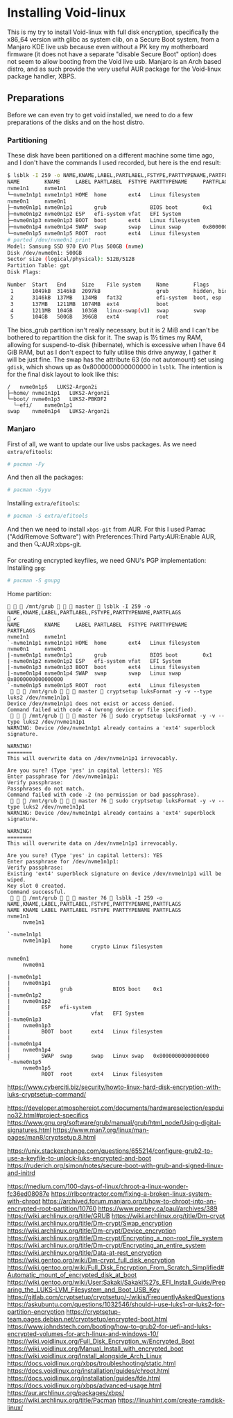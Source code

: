 # Installing Void-linux
This is my try to install Void-linux with full disk encryption, specifically the x86_64 version with glibc as system clib, on a Secure Boot system, from a Manjaro KDE live usb because even without a PK key my motherboard firmware (it does not have a separate "disable Secure Boot" option) does not seem to allow booting from the Void live usb. Manjaro is an Arch based distro, and as such provide the very useful AUR package for the Void-linux package handler, XBPS.
## Preparations
Before we can even try to get void installed, we need to do a few preparations of the disks and on the host distro.
### Partitioning
These disk have been partitioned on a different machine some time ago, and I don't have the commands I used recorded, but here is the end result:
```bash
$ lsblk -I 259 -o NAME,KNAME,LABEL,PARTLABEL,FSTYPE,PARTTYPENAME,PARTFLAGS
NAME        KNAME     LABEL PARTLABEL  FSTYPE PARTTYPENAME     PARTFLAGS
nvme1n1     nvme1n1                                            
└─nvme1n1p1 nvme1n1p1 HOME  home       ext4   Linux filesystem 
nvme0n1     nvme0n1                                            
├─nvme0n1p1 nvme0n1p1       grub              BIOS boot        0x1
├─nvme0n1p2 nvme0n1p2 ESP   efi-system vfat   EFI System       
├─nvme0n1p3 nvme0n1p3 BOOT  boot       ext4   Linux filesystem 
├─nvme0n1p4 nvme0n1p4 SWAP  swap       swap   Linux swap       0x8000000000000000
└─nvme0n1p5 nvme0n1p5 ROOT  root       ext4   Linux filesystem 
# parted /dev/nvme0n1 print
Model: Samsung SSD 970 EVO Plus 500GB (nvme)
Disk /dev/nvme0n1: 500GB
Sector size (logical/physical): 512B/512B
Partition Table: gpt
Disk Flags: 

Number  Start   End     Size    File system     Name        Flags
 1      1049kB  3146kB  2097kB                  grub        hidden, bios_grub
 2      3146kB  137MB   134MB   fat32           efi-system  boot, esp
 3      137MB   1211MB  1074MB  ext4            boot
 4      1211MB  104GB   103GB   linux-swap(v1)  swap        swap
 5      104GB   500GB   396GB   ext4            root

```
The bios_grub partition isn't really necessary, but it is 2 MiB and I can't be bothered to repartition the disk for it. The swap is 1½ times my RAM, allowing for suspend-to-disk (hibernate), which is excessive when I have 64 GiB RAM, but as I don't expect to fully utilise this drive anyway, I gather it will be just fine. The swap has the attribute 63 (do not automount) set using `gdisk`, which shows up as 0x8000000000000000 in `lsblk`.
The intention is for the final disk layout to look like this:
```
/	nvme0n1p5	LUKS2-Argon2i
├─home/	nvme1n1p1	LUKS2-Argon2i
└─boot/	nvme0n1p3	LUKS2-PBKDF2
  └─efi/	nvme0n1p1	
swap	nvme0n1p4	LUKS2-Argon2i
```
### Manjaro 
First of all, we want to update our live usbs packages. As we need `extra/efitools`:
```bash
# pacman -Fy
```
And then all the packages:
```bash
# pacman -Syyu
```
Installing `extra/efitools`:
```bash
# pacman -S extra/efitools
```
And then we need to install `xbps-git` from AUR. For this I used Pamac ("Add/Remove Software") with Preferences:Third Party:AUR:Enable AUR, and then 🔍:AUR:xbps-git.


For creating encrypted keyfiles, we need GNU's PGP implementation:
Installing `gpg`:
```bash
# pacman -S gnupg
```






Home partition:
```
   /mnt/grub    master  lsblk -I 259 -o NAME,KNAME,LABEL,PARTLABEL,FSTYPE,PARTTYPENAME,PARTFLAGS                                                                                                                                ✔ 
NAME        KNAME     LABEL PARTLABEL  FSTYPE PARTTYPENAME     PARTFLAGS
nvme1n1     nvme1n1                                            
`-nvme1n1p1 nvme1n1p1 HOME  home       ext4   Linux filesystem 
nvme0n1     nvme0n1                                            
|-nvme0n1p1 nvme0n1p1       grub              BIOS boot        0x1
|-nvme0n1p2 nvme0n1p2 ESP   efi-system vfat   EFI System       
|-nvme0n1p3 nvme0n1p3 BOOT  boot       ext4   Linux filesystem 
|-nvme0n1p4 nvme0n1p4 SWAP  swap       swap   Linux swap       0x8000000000000000
`-nvme0n1p5 nvme0n1p5 ROOT  root       ext4   Linux filesystem 
    /mnt/grub    master  cryptsetup luksFormat -y -v --type luks2 /dev/nvme1n1p1
Device /dev/nvme1n1p1 does not exist or access denied.
Command failed with code -4 (wrong device or file specified).
    /mnt/grub    master ?6  sudo cryptsetup luksFormat -y -v --type luks2 /dev/nvme1n1p1
WARNING: Device /dev/nvme1n1p1 already contains a 'ext4' superblock signature.

WARNING!
========
This will overwrite data on /dev/nvme1n1p1 irrevocably.

Are you sure? (Type 'yes' in capital letters): YES
Enter passphrase for /dev/nvme1n1p1: 
Verify passphrase: 
Passphrases do not match.
Command failed with code -2 (no permission or bad passphrase).
    /mnt/grub    master ?6  sudo cryptsetup luksFormat -y -v --type luks2 /dev/nvme1n1p1
WARNING: Device /dev/nvme1n1p1 already contains a 'ext4' superblock signature.

WARNING!
========
This will overwrite data on /dev/nvme1n1p1 irrevocably.

Are you sure? (Type 'yes' in capital letters): YES
Enter passphrase for /dev/nvme1n1p1: 
Verify passphrase: 
Existing 'ext4' superblock signature on device /dev/nvme1n1p1 will be wiped.
Key slot 0 created.
Command successful.
    /mnt/grub    master ?6  lsblk -I 259 -o NAME,KNAME,LABEL,PARTLABEL,FSTYPE,PARTTYPENAME,PARTFLAGS
NAME KNAME LABEL PARTLABEL FSTYPE PARTTYPENAME PARTFLAGS
nvme1n1
     nvme1n1
                                               
`-nvme1n1p1
     nvme1n1p1
                 home      crypto Linux filesystem
                                               
nvme0n1
     nvme0n1
                                               
|-nvme0n1p1
|    nvme0n1p1
|                grub             BIOS boot    0x1
|-nvme0n1p2
|    nvme0n1p2
|          ESP   efi-system
|                          vfat   EFI System   
|-nvme0n1p3
|    nvme0n1p3
|          BOOT  boot      ext4   Linux filesystem
|                                              
|-nvme0n1p4
|    nvme0n1p4
|          SWAP  swap      swap   Linux swap   0x8000000000000000
`-nvme0n1p5
     nvme0n1p5
           ROOT  root      ext4   Linux filesystem
```







https://www.cyberciti.biz/security/howto-linux-hard-disk-encryption-with-luks-cryptsetup-command/

https://developer.atmosphereiot.com/documents/hardwareselection/espduino32.html#project-specifics
https://www.gnu.org/software/grub/manual/grub/html_node/Using-digital-signatures.html
https://www.man7.org/linux/man-pages/man8/cryptsetup.8.html

https://unix.stackexchange.com/questions/655214/configure-grub2-to-use-a-keyfile-to-unlock-luks-encrypted-and-boot
https://ruderich.org/simon/notes/secure-boot-with-grub-and-signed-linux-and-initrd

https://medium.com/100-days-of-linux/chroot-a-linux-wonder-fc36ed08087e
https://rlbcontractor.com/fixing-a-broken-linux-system-with-chroot
https://archived.forum.manjaro.org/t/how-to-chroot-into-an-encrypted-root-partition/10760
https://www.preney.ca/paul/archives/389
https://wiki.archlinux.org/title/GRUB
https://wiki.archlinux.org/title/Dm-crypt
https://wiki.archlinux.org/title/Dm-crypt/Swap_encryption
https://wiki.archlinux.org/title/Dm-crypt/Device_encryption
https://wiki.archlinux.org/title/Dm-crypt/Encrypting_a_non-root_file_system
https://wiki.archlinux.org/title/Dm-crypt/Encrypting_an_entire_system
https://wiki.archlinux.org/title/Data-at-rest_encryption
https://wiki.gentoo.org/wiki/Dm-crypt_full_disk_encryption
https://wiki.gentoo.org/wiki/Full_Disk_Encryption_From_Scratch_Simplified#Automatic_mount_of_encrypted_disk_at_boot
https://wiki.gentoo.org/wiki/User:Sakaki/Sakaki%27s_EFI_Install_Guide/Preparing_the_LUKS-LVM_Filesystem_and_Boot_USB_Key
https://gitlab.com/cryptsetup/cryptsetup/-/wikis/FrequentlyAskedQuestions
https://askubuntu.com/questions/1032546/should-i-use-luks1-or-luks2-for-partition-encryption
https://cryptsetup-team.pages.debian.net/cryptsetup/encrypted-boot.html
https://www.johndstech.com/booting/how-to-grub2-for-uefi-and-luks-encrypted-volumes-for-arch-linux-and-windows-10/
https://wiki.voidlinux.org/Full_Disk_Encryption_w/Encrypted_Boot
https://wiki.voidlinux.org/Manual_Install_with_encrypted_boot
https://wiki.voidlinux.org/Install_alongside_Arch_Linux
https://docs.voidlinux.org/xbps/troubleshooting/static.html
https://docs.voidlinux.org/installation/guides/chroot.html
https://docs.voidlinux.org/installation/guides/fde.html
https://docs.voidlinux.org/xbps/advanced-usage.html
https://aur.archlinux.org/packages/xbps/
https://wiki.archlinux.org/title/Pacman
https://linuxhint.com/create-ramdisk-linux/
